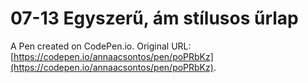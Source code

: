 # 07-13 Egyszerű, ám stílusos űrlap

A Pen created on CodePen.io. Original URL: [https://codepen.io/annaacsontos/pen/poPRbKz](https://codepen.io/annaacsontos/pen/poPRbKz).


